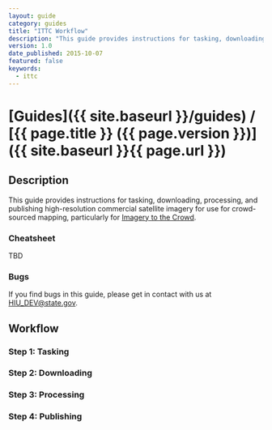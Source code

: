 ```yaml
---
layout: guide
category: guides
title: "ITTC Workflow"
description: "This guide provides instructions for tasking, downloading, processing, and publishing high-resolution commercial satellite imagery for use for crowd-sourced mapping, particularly for [Imagery to the Crowd](http://mapgive.state.gov/ittc)."
version: 1.0
date_published: 2015-10-07
featured: false
keywords:
  - ittc
---
```

# [Guides]({{ site.baseurl }}/guides) / [{{ page.title }} ({{ page.version }})]({{ site.baseurl }}{{ page.url }})

## Description

This guide provides instructions for tasking, downloading, processing, and publishing high-resolution commercial satellite imagery for use for crowd-sourced mapping, particularly for [Imagery to the Crowd](http://mapgive.state.gov/ittc).

### Cheatsheet

TBD

### Bugs

If you find bugs in this guide, please get in contact with us at [HIU_DEV@state.gov](mailto:HIU_DEV@state.gov).

## Workflow

### Step 1: Tasking

### Step 2: Downloading

### Step 3: Processing

### Step 4: Publishing
